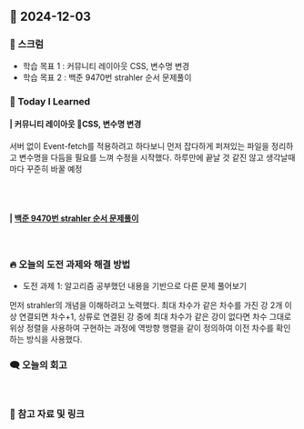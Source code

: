 ## 📆 2024-12-03

### 🔔 스크럼

- 학습 목표 1 : 커뮤니티 레이아웃 CSS, 변수명 변경
- 학습 목표 2 : 백준 9470번 strahler 순서 문제풀이
  <br/>


### 🚀 Today I Learned

#### | 커뮤니티 레이아웃 CSS, 변수명 변경

서버 없이 Event-fetch를 적용하려고 하다보니 먼저 잡다하게 퍼져있는 파일을 정리하고 변수명을 다듬을 필요를 느껴 수정을 시작했다.
하루만에 끝날 것 같진 않고 생각날때마다 꾸준히 바꿀 예정

<br/>
<br/>


#### | [백준 9470번 strahler 순서 문제풀이](https://github.com/availrum/newb/blob/main/strahler_order.cpp)

<br/>

### 🔥 오늘의 도전 과제와 해결 방법

- 도전 과제 1: 알고리즘 공부했던 내용을 기반으로 다른 문제 풀어보기
  <br/>
  
먼저 strahler의 개념을 이해하려고 노력했다.
최대 차수가 같은 차수를 가진 강 2개 이상 연결되면 차수+1, 상류로 연결된 강 중에 최대 차수가 같은 강이 없다면 차수 그대로
위상 정렬을 사용하여 구현하는 과정에 역방향 행렬을 같이 정의하여 이전 차수를 확인하는 방식을 사용했다.

### 🗨️ 오늘의 회고

<!--
- 오늘의 학습 경험에 대한 자유로운 생각이나 느낀 점을 기록합니다.
- 성공적인 점, 개선해야 할 점, 새롭게 시도하고 싶은 방법 등을 포함할 수 있습니다.-->

  <br/>


### 📰 참고 자료 및 링크
